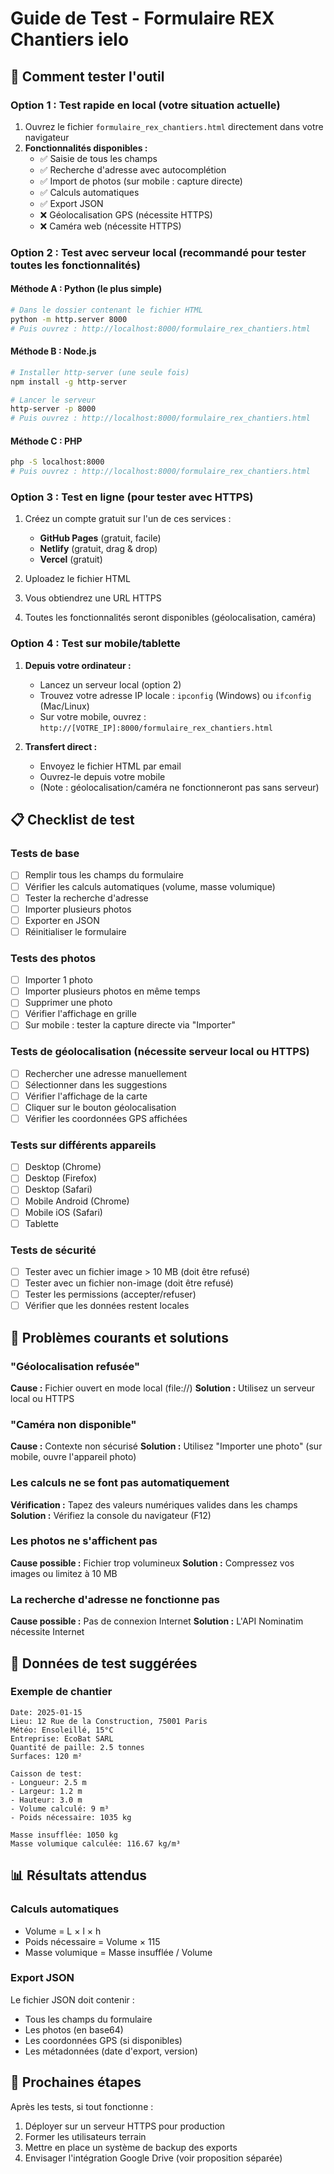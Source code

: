 # Guide de Test - Formulaire REX Chantiers ielo

## 🧪 Comment tester l'outil

### Option 1 : Test rapide en local (votre situation actuelle)
1. Ouvrez le fichier `formulaire_rex_chantiers.html` directement dans votre navigateur
2. **Fonctionnalités disponibles :**
   - ✅ Saisie de tous les champs
   - ✅ Recherche d'adresse avec autocomplétion
   - ✅ Import de photos (sur mobile : capture directe)
   - ✅ Calculs automatiques
   - ✅ Export JSON
   - ❌ Géolocalisation GPS (nécessite HTTPS)
   - ❌ Caméra web (nécessite HTTPS)

### Option 2 : Test avec serveur local (recommandé pour tester toutes les fonctionnalités)

#### Méthode A : Python (le plus simple)
```bash
# Dans le dossier contenant le fichier HTML
python -m http.server 8000
# Puis ouvrez : http://localhost:8000/formulaire_rex_chantiers.html
```

#### Méthode B : Node.js
```bash
# Installer http-server (une seule fois)
npm install -g http-server

# Lancer le serveur
http-server -p 8000
# Puis ouvrez : http://localhost:8000/formulaire_rex_chantiers.html
```

#### Méthode C : PHP
```bash
php -S localhost:8000
# Puis ouvrez : http://localhost:8000/formulaire_rex_chantiers.html
```

### Option 3 : Test en ligne (pour tester avec HTTPS)
1. Créez un compte gratuit sur l'un de ces services :
   - **GitHub Pages** (gratuit, facile)
   - **Netlify** (gratuit, drag & drop)
   - **Vercel** (gratuit)

2. Uploadez le fichier HTML
3. Vous obtiendrez une URL HTTPS
4. Toutes les fonctionnalités seront disponibles (géolocalisation, caméra)

### Option 4 : Test sur mobile/tablette
1. **Depuis votre ordinateur :**
   - Lancez un serveur local (option 2)
   - Trouvez votre adresse IP locale : `ipconfig` (Windows) ou `ifconfig` (Mac/Linux)
   - Sur votre mobile, ouvrez : `http://[VOTRE_IP]:8000/formulaire_rex_chantiers.html`
   
2. **Transfert direct :**
   - Envoyez le fichier HTML par email
   - Ouvrez-le depuis votre mobile
   - (Note : géolocalisation/caméra ne fonctionneront pas sans serveur)

## 📋 Checklist de test

### Tests de base
- [ ] Remplir tous les champs du formulaire
- [ ] Vérifier les calculs automatiques (volume, masse volumique)
- [ ] Tester la recherche d'adresse
- [ ] Importer plusieurs photos
- [ ] Exporter en JSON
- [ ] Réinitialiser le formulaire

### Tests des photos
- [ ] Importer 1 photo
- [ ] Importer plusieurs photos en même temps
- [ ] Supprimer une photo
- [ ] Vérifier l'affichage en grille
- [ ] Sur mobile : tester la capture directe via "Importer"

### Tests de géolocalisation (nécessite serveur local ou HTTPS)
- [ ] Rechercher une adresse manuellement
- [ ] Sélectionner dans les suggestions
- [ ] Vérifier l'affichage de la carte
- [ ] Cliquer sur le bouton géolocalisation
- [ ] Vérifier les coordonnées GPS affichées

### Tests sur différents appareils
- [ ] Desktop (Chrome)
- [ ] Desktop (Firefox)
- [ ] Desktop (Safari)
- [ ] Mobile Android (Chrome)
- [ ] Mobile iOS (Safari)
- [ ] Tablette

### Tests de sécurité
- [ ] Tester avec un fichier image > 10 MB (doit être refusé)
- [ ] Tester avec un fichier non-image (doit être refusé)
- [ ] Tester les permissions (accepter/refuser)
- [ ] Vérifier que les données restent locales

## 🐛 Problèmes courants et solutions

### "Géolocalisation refusée"
**Cause :** Fichier ouvert en mode local (file://)
**Solution :** Utilisez un serveur local ou HTTPS

### "Caméra non disponible"
**Cause :** Contexte non sécurisé
**Solution :** Utilisez "Importer une photo" (sur mobile, ouvre l'appareil photo)

### Les calculs ne se font pas automatiquement
**Vérification :** Tapez des valeurs numériques valides dans les champs
**Solution :** Vérifiez la console du navigateur (F12)

### Les photos ne s'affichent pas
**Cause possible :** Fichier trop volumineux
**Solution :** Compressez vos images ou limitez à 10 MB

### La recherche d'adresse ne fonctionne pas
**Cause possible :** Pas de connexion Internet
**Solution :** L'API Nominatim nécessite Internet

## 💾 Données de test suggérées

### Exemple de chantier
```
Date: 2025-01-15
Lieu: 12 Rue de la Construction, 75001 Paris
Météo: Ensoleillé, 15°C
Entreprise: EcoBat SARL
Quantité de paille: 2.5 tonnes
Surfaces: 120 m²

Caisson de test:
- Longueur: 2.5 m
- Largeur: 1.2 m
- Hauteur: 3.0 m
- Volume calculé: 9 m³
- Poids nécessaire: 1035 kg

Masse insufflée: 1050 kg
Masse volumique calculée: 116.67 kg/m³
```

## 📊 Résultats attendus

### Calculs automatiques
- Volume = L × l × h
- Poids nécessaire = Volume × 115
- Masse volumique = Masse insufflée / Volume

### Export JSON
Le fichier JSON doit contenir :
- Tous les champs du formulaire
- Les photos (en base64)
- Les coordonnées GPS (si disponibles)
- Les métadonnées (date d'export, version)

## 🚀 Prochaines étapes

Après les tests, si tout fonctionne :
1. Déployer sur un serveur HTTPS pour production
2. Former les utilisateurs terrain
3. Mettre en place un système de backup des exports
4. Envisager l'intégration Google Drive (voir proposition séparée)
